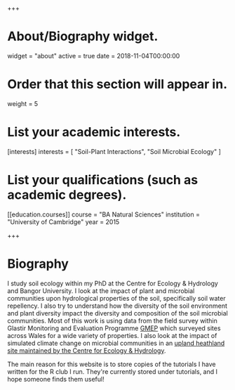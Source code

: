 +++
# About/Biography widget.
widget = "about"
active = true
date = 2018-11-04T00:00:00

# Order that this section will appear in.
weight = 5

# List your academic interests.
[interests]
  interests = [
    "Soil-Plant Interactions",
    "Soil Microbial Ecology"
  ]

# List your qualifications (such as academic degrees).
[[education.courses]]
  course = "BA Natural Sciences"
  institution = "University of Cambridge"
  year = 2015

+++

# Biography

I study soil ecology within my PhD at the Centre for Ecology & Hydrology and Bangor University. I look at the impact of plant and microbial communities upon hydrological properties of the soil, specifically soil water repellency. I also try to understand how the diversity of the soil environment and plant diversity impact the diversity and composition of the soil microbial communities. Most of this work is using data from the field survey within Glastir Monitoring and Evaluation Programme [GMEP](https://gmep.wales/) which surveyed sites across Wales for a wide variety of properties. I also look at the impact of simulated climate change on microbial communities in an [upland heathland site maintained by the Centre for Ecology & Hydrology](https://www.ceh.ac.uk/our-science/monitoring-site/experimental-sites-uplands-monitoring-and-soil-research).

The main reason for this website is to store copies of the tutorials I have written for the R club I run. They're currently stored under tutorials, and I hope someone finds them useful!
